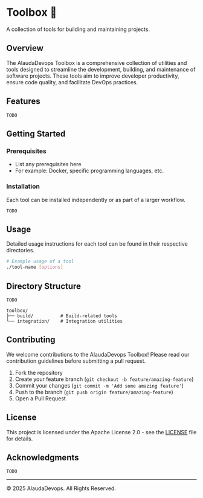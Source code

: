 #  Toolbox 🧰

A collection of tools for building and maintaining projects.

## Overview

The AlaudaDevops Toolbox is a comprehensive collection of utilities and tools designed to streamline the development, building, and maintenance of software projects. These tools aim to improve developer productivity, ensure code quality, and facilitate DevOps practices.

## Features

`TODO`


## Getting Started

### Prerequisites

- List any prerequisites here
- For example: Docker, specific programming languages, etc.

### Installation

Each tool can be installed independently or as part of a larger workflow.

`TODO`

## Usage

Detailed usage instructions for each tool can be found in their respective directories.

```bash
# Example usage of a tool
./tool-name [options]
```

## Directory Structure

`TODO`

```
toolbox/
├── build/          # Build-related tools
└── integration/    # Integration utilities
```

## Contributing

We welcome contributions to the AlaudaDevops Toolbox! Please read our contribution guidelines before submitting a pull request.

1. Fork the repository
2. Create your feature branch (`git checkout -b feature/amazing-feature`)
3. Commit your changes (`git commit -m 'Add some amazing feature'`)
4. Push to the branch (`git push origin feature/amazing-feature`)
5. Open a Pull Request

## License

This project is licensed under the Apache License 2.0 - see the [LICENSE](LICENSE) file for details.

## Acknowledgments

`TODO`

---

© 2025 AlaudaDevops. All Rights Reserved.
